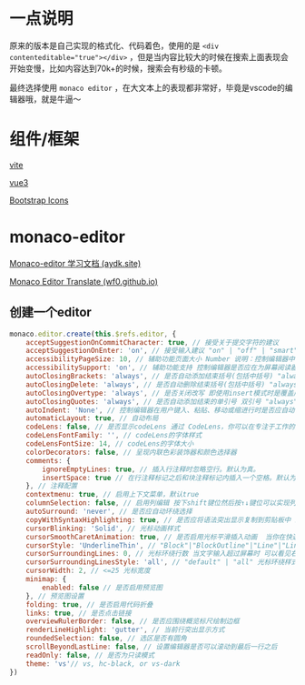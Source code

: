 # 一点说明

原来的版本是自己实现的格式化、代码着色，使用的是 `<div contenteditable="true"></div>` ，但是当内容比较大的时候在搜索上面表现会开始变慢，比如内容达到70k+的时候，搜索会有秒级的卡顿。

最终选择使用 `monaco editor` ，在大文本上的表现都非常好，毕竟是vscode的编辑器哦，就是牛逼～

# 组件/框架

[vite](https://cn.vitejs.dev/)

[vue3](https://cn.vuejs.org/)

[Bootstrap Icons](https://icons.getbootstrap.com/)

# monaco-editor

[Monaco-editor 学习文档 (aydk.site)](https://aydk.site/)

[Monaco Editor Translate (wf0.github.io)](https://wf0.github.io/)

## 创建一个editor

```javascript
monaco.editor.create(this.$refs.editor, {
    acceptSuggestionOnCommitCharacter: true, // 接受关于提交字符的建议
    acceptSuggestionOnEnter: 'on', // 接受输入建议 "on" | "off" | "smart" 
    accessibilityPageSize: 10, // 辅助功能页面大小 Number 说明：控制编辑器中可由屏幕阅读器读出的行数。警告：这对大于默认值的数字具有性能含义。
    accessibilitySupport: 'on', // 辅助功能支持 控制编辑器是否应在为屏幕阅读器优化的模式下运行。
    autoClosingBrackets: 'always', // 是否自动添加结束括号(包括中括号) "always" | "languageDefined" | "beforeWhitespace" | "never"
    autoClosingDelete: 'always', // 是否自动删除结束括号(包括中括号) "always" | "never" | "auto"
    autoClosingOvertype: 'always', // 是否关闭改写 即使用insert模式时是覆盖后面的文字还是不覆盖后面的文字 "always" | "never" | "auto"
    autoClosingQuotes: 'always', // 是否自动添加结束的单引号 双引号 "always" | "languageDefined" | "beforeWhitespace" | "never"
    autoIndent: 'None', // 控制编辑器在用户键入、粘贴、移动或缩进行时是否应自动调整缩进
    automaticLayout: true, // 自动布局
    codeLens: false, // 是否显示codeLens 通过 CodeLens，你可以在专注于工作的同时了解代码所发生的情况 – 而无需离开编辑器。 可以查找代码引用、代码更改、关联的 Bug、工作项、代码评审和单元测试。
    codeLensFontFamily: '', // codeLens的字体样式
    codeLensFontSize: 14, // codeLens的字体大小
    colorDecorators: false, // 呈现内联色彩装饰器和颜色选择器
    comments: {
        ignoreEmptyLines: true, // 插入行注释时忽略空行。默认为真。
        insertSpace: true // 在行注释标记之后和块注释标记内插入一个空格。默认为真。
    }, // 注释配置
    contextmenu: true, // 启用上下文菜单，默认true
    columnSelection: false, // 启用列编辑 按下shift键位然后按↑↓键位可以实现列选择 然后实现列编辑
    autoSurround: 'never', // 是否应自动环绕选择
    copyWithSyntaxHighlighting: true, // 是否应将语法突出显示复制到剪贴板中 即 当你复制到word中是否保持文字高亮颜色
    cursorBlinking: 'Solid', // 光标动画样式
    cursorSmoothCaretAnimation: true, // 是否启用光标平滑插入动画  当你在快速输入文字的时候 光标是直接平滑的移动还是直接"闪现"到当前文字所处位置
    cursorStyle: 'UnderlineThin', // "Block"|"BlockOutline"|"Line"|"LineThin"|"Underline"|"UnderlineThin" 光标样式
    cursorSurroundingLines: 0, // 光标环绕行数 当文字输入超过屏幕时 可以看见右侧滚动条中光标所处位置是在滚动条中间还是顶部还是底部 即光标环绕行数 环绕行数越大 光标在滚动条中位置越居中
    cursorSurroundingLinesStyle: 'all', // "default" | "all" 光标环绕样式
    cursorWidth: 2, // <=25 光标宽度
    minimap: {
        enabled: false // 是否启用预览图
    }, // 预览图设置
    folding: true, // 是否启用代码折叠
    links: true, // 是否点击链接
    overviewRulerBorder: false, // 是否应围绕概览标尺绘制边框
    renderLineHighlight: 'gutter', // 当前行突出显示方式
    roundedSelection: false, // 选区是否有圆角
    scrollBeyondLastLine: false, // 设置编辑器是否可以滚动到最后一行之后
    readOnly: false, // 是否为只读模式
    theme: 'vs'// vs, hc-black, or vs-dark
})
```
